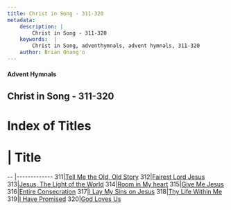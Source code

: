 ```yaml
---
title: Christ in Song - 311-320
metadata:
    description: |
        Christ in Song - 311-320
    keywords:  |
        Christ in Song, adventhymnals, advent hymnals, 311-320
    author: Brian Onang'o
---
```


#### Advent Hymnals
## Christ in Song - 311-320

# Index of Titles
# | Title                        
-- |-------------
311|[Tell Me the Old, Old Story](/christ-in-song/301-400/311-320/Tell-Me-the-Old,-Old-Story)
312|[Fairest Lord Jesus](/christ-in-song/301-400/311-320/Fairest-Lord-Jesus)
313|[Jesus, The Light of the World](/christ-in-song/301-400/311-320/Jesus,-The-Light-of-the-World)
314|[Room in My heart](/christ-in-song/301-400/311-320/Room-in-My-heart)
315|[Give Me Jesus](/christ-in-song/301-400/311-320/Give-Me-Jesus)
316|[Entire Consecration](/christ-in-song/301-400/311-320/Entire-Consecration)
317|[I Lay My Sins on Jesus](/christ-in-song/301-400/311-320/I-Lay-My-Sins-on-Jesus)
318|[Thy Life Within Me](/christ-in-song/301-400/311-320/Thy-Life-Within-Me)
319|[I Have Promised](/christ-in-song/301-400/311-320/I-Have-Promised)
320|[God Loves Us](/christ-in-song/301-400/311-320/God-Loves-Us)